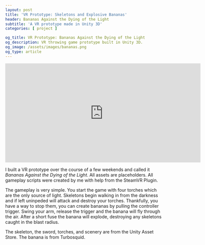 ```yaml
---
layout: post
title: 'VR Prototype: Skeletons and Explosive Bananas'
header: Bananas Against the Dying of the Light
subtitle: 'A VR prototype made in Unity 3D'
categories: [ project ]

og_title: VR Prototype: Bananas Against the Dying of the Light
og_description: VR throwing game prototype built in Unity 3D.
og_image: /assets/images/bananas.png
og_type: article
---
```

<iframe style="display: block; margin: 0 auto" width="620" height="315" src="https://www.youtube.com/embed/sTxLOeUdsz0" frameborder="0" allow="autoplay; encrypted-media" allowfullscreen></iframe>

I built a VR prototype over the course of a few weekends and called it _Bananas Against the Dying of the Light_. All assets are placeholders. All gameplay scripts were created by me with help from the SteamVR Plugin.

The gameplay is very simple. You start the game with four torches which are the only source of light. Skeletons begin walking in from the darkness and if left uninpeded will attack and destroy your torches. Thankfully, you have a way to stop them, you can create bananas by pulling the controller trigger. Swing your arm, release the trigger and the banana will fly through the air. After a short fuse the banana will explode, destroying any skeletons caught in the blast radius.

The skeleton, the sword, torches, and scenery are from the Unity Asset Store. The banana is from Turbosquid.
